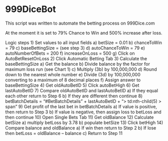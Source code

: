 # 999DiceBot
 
This script was written to automate the betting process on 999Dice.com

At the moment it is set to 79% Chance to Win and 500% increase after loss.

Logic steps
	1)	Set values to all input fields
		a)	betSize = 0.01
		b)	chanceToWin = 79
		c)	baseBettingSize = (see step 3)
		d)	autoChanceToWin = 79
		e)	autoNumberOfBets = 200
		f)	increaseOnLoss = 500
		g)	Click on AutoBetResetOnLoss
	2)	Click Automatic Betting Tab
	3)	Calculate the baseBettingSize
		a)	Get the balance
		b)	Divide balance by the factor for maximum loss run (see Chart 1)
		c)	Multiply (3b) by 100,000,000
		d)	Round down to the nearest whole number
		e)	Divide (3d) by 100,000,000 converting to a maximum of 8 decimal places
		f)	Assign answer to baseBettingSize
	4)	Get oldAutoBetID
	5)	Click autoBetHigh
	6)	Get lastAutoBetID
	7)	Compare oldAutoBetID and lastAutoBetID
		a)	If they equal each other return to Step 6
		b)	If they are different then continue
	8)	betBatchDetails = “#BetBatchDetails” + lastAutoBetID  + “> td:nth-child(5) > span”
	9)	Get profit of the last bet in betBatchDetails
		a)	If value is positive, then return to Step 3
		b)	If value is negative, then assign loss to betLoss and then continue
	10)	Open Single Bets Tab
	11)	Get oldBalance
	12)	Calculate betSize
		a)	multiply betLoss by 3.78
		b)	populate betSize
	13)	Click betHigh
	14)	Compare balance and oldBalance
		a)	If win then return to Step 2
		b)	If lose then betLoss = oldBalance – balance
		c)	Return to Step 11
	